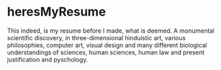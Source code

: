 # heresMyResume
This indeed, is my resume before I made, what is deemed.
A monumental scientific discovery, in three-dimensional hinduistic art, various philosophies, 
computer art, visual design and many different 
biological understandings of sciences, human sciences, human law and present justification 
and pyschology.
